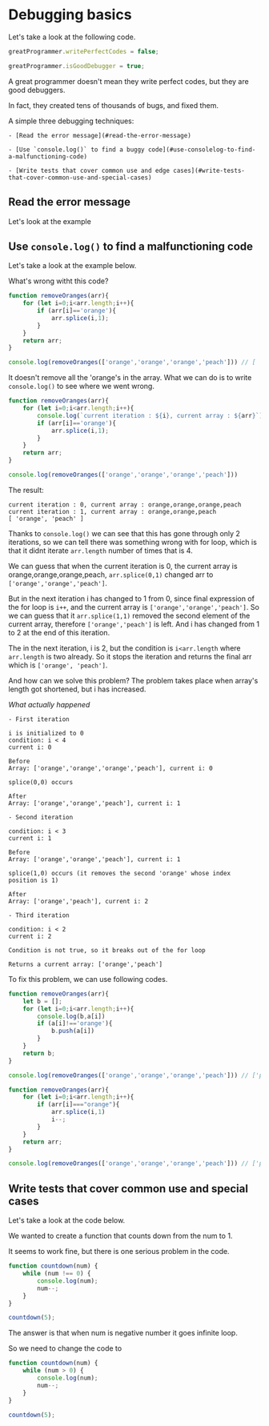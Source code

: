 # Debugging basics

Let's take a look at the following code.

```js
greatProgrammer.writePerfectCodes = false;

greatProgrammer.isGoodDebugger = true;
```

A great programmer doesn't mean they write perfect codes, but they are good debuggers.

In fact, they created tens of thousands of bugs, and fixed them.

A simple three debugging techniques:

    - [Read the error message](#read-the-error-message)

    - [Use `console.log()` to find a buggy code](#use-consolelog-to-find-a-malfunctioning-code)

    - [Write tests that cover common use and edge cases](#write-tests-that-cover-common-use-and-special-cases)


## Read the error message

Let's look at the example



## Use `console.log()` to find a malfunctioning code

Let's take a look at the example below.

What's wrong witht this code?

```js
function removeOranges(arr){
    for (let i=0;i<arr.length;i++){
        if (arr[i]=='orange'){
            arr.splice(i,1);
        }
    }
    return arr;
}

console.log(removeOranges(['orange','orange','orange','peach'])) // [ 'orange', 'peach' ]
```

It doesn't remove all the 'orange's in the array. What we can do is to write `console.log()` to see where we went wrong.

```js
function removeOranges(arr){
    for (let i=0;i<arr.length;i++){
        console.log(`current iteration : ${i}, current array : ${arr}`)
        if (arr[i]=='orange'){
            arr.splice(i,1);
        }
    }
    return arr;
}

console.log(removeOranges(['orange','orange','orange','peach']))
```

The result:

```
current iteration : 0, current array : orange,orange,orange,peach
current iteration : 1, current array : orange,orange,peach
[ 'orange', 'peach' ]
```

Thanks to `console.log()` we can see that this has gone through only 2 iterations, so we can tell there was something wrong with for loop, which is that it didnt iterate `arr.length` number of times that is 4.

We can guess that when the current iteration is 0, the current array is orange,orange,orange,peach, `arr.splice(0,1)` changed arr to `['orange','orange','peach']`. 

But in the next iteration i has changed to 1 from 0, since final expression of the for loop is `i++`, and the current array is `['orange','orange','peach']`. So we can guess that it `arr.splice(1,1)` removed the second element of the current array, therefore `['orange','peach']` is left. And i has changed from 1 to 2 at the end of this iteration.

The in the next iteration, i is 2, but the condition is `i<arr.length` where `arr.length` is two already. So it stops the iteration and returns the final arr which is `['orange', 'peach']`.

And how can we solve this problem? The problem takes place when array's length got shortened, but i has increased. 

<em>What actually happened</em>

```
- First iteration

i is initialized to 0
condition: i < 4
current i: 0

Before
Array: ['orange','orange','orange','peach'], current i: 0 

splice(0,0) occurs

After
Array: ['orange','orange','peach'], current i: 1

- Second iteration

condition: i < 3
current i: 1

Before
Array: ['orange','orange','peach'], current i: 1

splice(1,0) occurs (it removes the second 'orange' whose index position is 1)

After
Array: ['orange','peach'], current i: 2

- Third iteration

condition: i < 2
current i: 2

Condition is not true, so it breaks out of the for loop

Returns a current array: ['orange','peach']
```

To fix this problem, we can use following codes.

```js
function removeOranges(arr){
    let b = [];
    for (let i=0;i<arr.length;i++){
        console.log(b,a[i])
        if (a[i]!=='orange'){
            b.push(a[i])
        }
    }
    return b;
}

console.log(removeOranges(['orange','orange','orange','peach'])) // ['peach']
```

```js
function removeOranges(arr){
    for (let i=0;i<arr.length;i++){
        if (arr[i]==="orange"){
            arr.splice(i,1)
            i--;
        }
    }
    return arr;
}

console.log(removeOranges(['orange','orange','orange','peach'])) // ['peach']
```

## Write tests that cover common use and special cases

Let's take a look at the code below.

We wanted to create a function that counts down from the num to 1.

It seems to work fine, but there is one serious problem in the code. 

```js
function countdown(num) {
    while (num !== 0) {
        console.log(num);
        num--;
    }
}

countdown(5);
```

The answer is that when num is negative number it goes infinite loop.

So we need to change the code to 

```js
function countdown(num) {
    while (num > 0) {
        console.log(num);
        num--;
    }
}

countdown(5);
```
